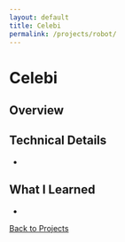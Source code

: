 ```yaml
---
layout: default
title: Celebi
permalink: /projects/robot/
---
```


# Celebi



## Overview


## Technical Details
-

## What I Learned
- 


<a href="{{ '/projects.html' | relative_url }}" class="project-button">Back to Projects</a>
















